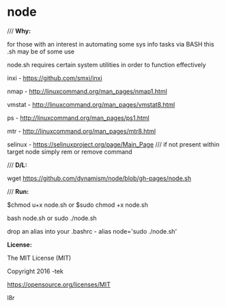 # node

/// <b>Why:</b>
<p>

for those with an interest in automating some sys info tasks via BASH this .sh may be of some use

node.sh requires certain system utilities in order to function effectively

inxi -    https://github.com/smxi/inxi

nmap -    http://linuxcommand.org/man_pages/nmap1.html

vmstat -  http://linuxcommand.org/man_pages/vmstat8.html

ps -      http://linuxcommand.org/man_pages/ps1.html

mtr -     http://linuxcommand.org/man_pages/mtr8.html

selinux - https://selinuxproject.org/page/Main_Page   /// if not present within target node simply rem or remove command
<p>

/// <b>D/L:</b>
<p>

wget https://github.com/dynamism/node/blob/gh-pages/node.sh
<p>

/// <b>Run:</b>
<p>

$chmod u+x node.sh or $sudo chmod +x node.sh 

bash node.sh or sudo ./node.sh 
</p>
drop an alias into your .bashrc - alias node='sudo ./node.sh'
<p>

<b>License:</b>
</p>

The MIT License (MIT)

Copyright 2016 -tek

https://opensource.org/licenses/MIT

l8r

